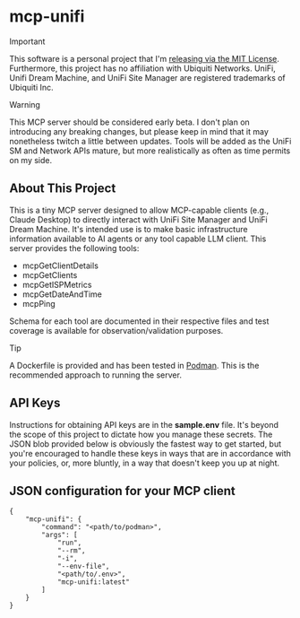 # mcp-unifi

> [!IMPORTANT]
> This software is a personal project that I'm [releasing via the MIT License](https://github.com/sabler/mcp-unifi/blob/main/LICENSE). Furthermore, this project has no affiliation with Ubiquiti Networks. UniFi, Unifi Dream Machine, and UniFi Site Manager are registered trademarks of Ubiquiti Inc.

> [!WARNING]
> This MCP server should be considered early beta. I don't plan on introducing any breaking changes, but please keep in mind that it may nonetheless twitch a little between updates. Tools will be added as the UniFi SM and Network APIs mature, but more realistically as often as time permits on my side.


## About This Project
This is a tiny MCP server designed to allow MCP-capable clients (e.g., Claude Desktop) to directly interact with UniFi Site Manager and UniFi Dream Machine. It's intended use is to make basic infrastructure information available to AI agents or any tool capable LLM client. This server provides the following tools:

- mcpGetClientDetails
- mcpGetClients
- mcpGetISPMetrics
- mcpGetDateAndTime
- mcpPing


Schema for each tool are documented in their respective files and test coverage is available for observation/validation purposes.

> [!TIP]
> A Dockerfile is provided and has been tested in [Podman](http://podman.io). This is the recommended approach to running the server.

## API Keys
Instructions for obtaining API keys are in the **sample.env** file. It's beyond the scope of this project to dictate how you manage these secrets. The JSON blob provided below is obviously the fastest way to get started, but you're encouraged to handle these keys in ways that are in accordance with your policies, or, more bluntly, in a way that doesn't keep you up at night.

## JSON configuration for your MCP client

    
    {
        "mcp-unifi": {
            "command": "<path/to/podman>",
            "args": [
                "run",
                "--rm",
                "-i",
                "--env-file",
                "<path/to/.env>",
                "mcp-unifi:latest"
            ]
        }
    }
